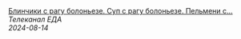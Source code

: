 <!--2024-08-14 04:01:00-->
<div class="yb">
  <a class="nodecor" href="/posts.html?eda/blinchiki_s_ragu_boloneze_sup_s_ragu_boloneze_pelmeni_s_ragu_boloneze_zamorozil_-_sekonomil">
    <img class="preview" data-videoid="ppxFhouHA78" src="https://i1.ytimg.com/vi/ppxFhouHA78/hqdefault.jpg" align="middle" alt="">
  </a>
  <div class="inlbl text">
    <a class="nodecor" href="/posts.html?eda/blinchiki_s_ragu_boloneze_sup_s_ragu_boloneze_pelmeni_s_ragu_boloneze_zamorozil_-_sekonomil">Блинчики с рагу болоньезе. Суп с рагу болоньезе. Пельмени с...</a><br>
    <i class="smaller2">Телеканал ЕДА</i><br>
    <i class="smaller3">2024-08-14</i>
  </div>
</div>
